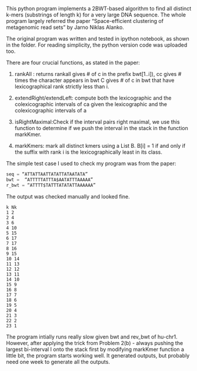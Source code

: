 This python program implements a 2BWT-based algorithm to find all distinct k-mers (substrings of length k) for a very large DNA sequence. The whole program largely referred the paper “Space-efficient clustering of metagenomic read sets” by Jarno Niklas Alanko.

The original program was written and tested in ipython notebook, as shown in the folder. For reading simplicity, the python version code was uploaded too.

There are four crucial functions, as stated in the paper:

1. rankAll : returns rankall gives # of c in the prefix bwt[1..i]), 
	cc gives # times the character appears in bwt
	C gives # of c in bwt that have lexicographical rank strictly less than i.

2. extendRight/extendLeft: compute both the lexicographic and the colexicographic intervals of ca given the lexicographic and the colexicographic intervals of a

3. isRightMaximal:Check if the interval pairs right maximal, we use this function to determine if we push the interval in the stack in the function markKmer.

4. markKmers: mark all distinct kmers using a List B. B[i] = 1 if and only if the suffix with rank i is the lexicographically least in its class.


The simple test case I used to check my program was from the paper:

```python
seq = “ATTATTAATTATATTATAATATA”
bwt =  “ATTTTTATTTA$AATATTTAAAAA”
r_bwt = “ATTTT$TATTTATATATTAAAAAA”
```
The output was checked manually and looked fine.
```
k Nk
1 2
2 4
3 6
4 10
5 15
6 17
7 17
8 16
9 15
10 14
11 13
12 12
13 11
14 10
15 9
16 8
17 7
18 6
19 5
20 4
21 3
22 2
23 1
```
The program intially runs really slow given bwt and rev_bwt of hu-chr1.
However, after applying the trick from Problem 2(b) - always pushing the
largest bi-interval I onto the stack first by modifying markKmer function 
a little bit, the program starts working well. It generated outputs, but probably
need one week to generate all the outputs.
